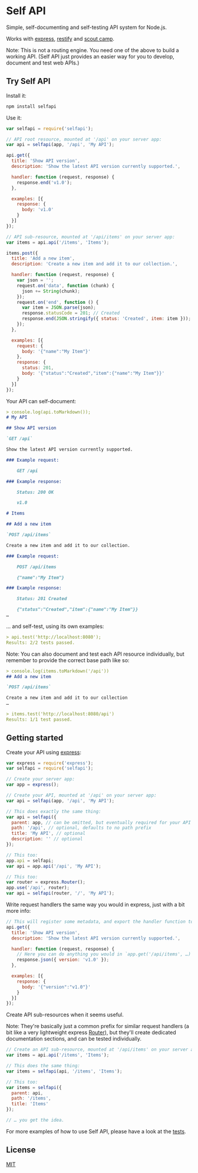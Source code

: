 # Self API

Simple, self-documenting and self-testing API system for Node.js.

Works with [express](http://expressjs.com/), [restify](http://restify.com/) and
[scout camp](https://github.com/espadrine/sc).

Note: This is not a routing engine. You need one of the above to build a working
API. (Self API just provides an easier way for you to develop, document and test
web APIs.)


## Try Self API

Install it:

```bash
npm install selfapi
```

Use it:

```js
var selfapi = require('selfapi');

// API root resource, mounted at '/api' on your server app:
var api = selfapi(app, '/api', 'My API');

api.get({
  title: 'Show API version',
  description: 'Show the latest API version currently supported.',

  handler: function (request, response) {
    response.end('v1.0');
  },

  examples: [{
    response: {
      body: 'v1.0'
    }
  }]
});

// API sub-resource, mounted at '/api/items' on your server app:
var items = api.api('/items', 'Items');

items.post({
  title: 'Add a new item',
  description: 'Create a new item and add it to our collection.',

  handler: function (request, response) {
    var json = '';
    request.on('data', function (chunk) {
      json += String(chunk);
    });
    request.on('end', function () {
      var item = JSON.parse(json);
      response.statusCode = 201; // Created
      response.end(JSON.stringify({ status: 'Created', item: item }));
    });
  },

  examples: [{
    request: {
      body: '{"name":"My Item"}'
    },
    response: {
      status: 201,
      body: '{"status":"Created","item":{"name":"My Item"}}'
    }
  }]
});
```

Your API can self-document:

```markdown
> console.log(api.toMarkdown());
# My API

## Show API version

`GET /api`

Show the latest API version currently supported.

### Example request:

    GET /api

### Example response:

    Status: 200 OK

    v1.0

# Items

## Add a new item

`POST /api/items`

Create a new item and add it to our collection.

### Example request:

    POST /api/items

    {"name":"My Item"}

### Example response:

    Status: 201 Created

    {"status":"Created","item":{"name":"My Item"}}
…
```

… and self-test, using its own examples:

```markdown
> api.test('http://localhost:8080');
Results: 2/2 tests passed.
```

Note: You can also document and test each API resource individually, but remember to provide the correct base path like so:

```markdown
> console.log(items.toMarkdown('/api'))
## Add a new item

`POST /api/items`

Create a new item and add it to our collection
…

> items.test('http://localhost:8080/api')
Results: 1/1 test passed.
```

## Getting started

Create your API using [express](http://expressjs.com/):

```js
var express = require('express');
var selfapi = require('selfapi');

// Create your server app:
var app = express();

// Create your API, mounted at '/api' on your server app:
var api = selfapi(app, '/api', 'My API');

// This does exactly the same thing:
var api = selfapi({
  parent: app, // can be omitted, but eventually required for your API to work
  path: '/api', // optional, defaults to no path prefix
  title: 'My API', // optional
  description: '' // optional
});

// This too:
app.api = selfapi;
var api = app.api('/api', 'My API');

// This too:
var router = express.Router();
app.use('/api', router);
var api = selfapi(router, '/', 'My API');
```

Write request handlers the same way you would in express, just with a bit more
info:

```js
// This will register some metadata, and export the handler function to express.
api.get({
  title: 'Show API version',
  description: 'Show the latest API version currently supported.',

  handler: function (request, response) {
    // Here you can do anything you would in `app.get('/api/items', …)`, e.g.
    response.json({ version: 'v1.0' });
  },

  examples: [{
    response: {
      body: '{"version":"v1.0"}'
    }
  }]
});
```

Create API sub-resources when it seems useful.

Note: They're basically just a common prefix for similar request handlers
(a bit like a very lightweight express
[Router](http://expressjs.com/en/4x/api.html#router)), but they'll create
dedicated documentation sections, and can be tested individually.

```js
// Create an API sub-resource, mounted at '/api/items' on your server app:
var items = api.api('/items', 'Items');

// This does the same thing:
var items = selfapi(api, '/items', 'Items');

// This too:
var items = selfapi({
  parent: api,
  path: '/items',
  title: 'Items'
});

// … you get the idea.
```

For more examples of how to use Self API, please have a look at the
[tests](https://github.com/janitortechnology/selfapi/blob/master/tests.js).

## License

[MIT](https://github.com/janitortechnology/selfapi/blob/master/LICENSE)
